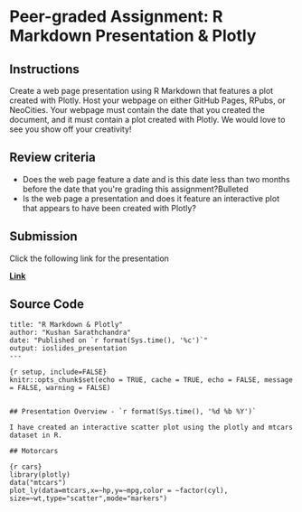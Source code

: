 # Peer-graded Assignment: R Markdown Presentation & Plotly

## Instructions

Create a web page presentation using R Markdown that features a plot created with Plotly. Host your webpage on either GitHub Pages, RPubs, or NeoCities. Your webpage must contain the date that you created the document, and it must contain a plot created with Plotly. We would love to see you show off your creativity! 

## Review criteria
- Does the web page feature a date and is this date less than two months before the date that you're grading this assignment?Bulleted
- Is the web page a presentation and does it feature an interactive plot that appears to have been created with Plotly?

## Submission

Click the following link for the presentation

**[Link](url)**

## Source Code

```
title: "R Markdown & Plotly"
author: "Kushan Sarathchandra"
date: "Published on `r format(Sys.time(), '%c')`"
output: ioslides_presentation
---

{r setup, include=FALSE}
knitr::opts_chunk$set(echo = TRUE, cache = TRUE, echo = FALSE, message = FALSE, warning = FALSE)


## Presentation Overview - `r format(Sys.time(), '%d %b %Y')`

I have created an interactive scatter plot using the plotly and mtcars dataset in R.

## Motorcars

{r cars}
library(plotly)
data("mtcars")
plot_ly(data=mtcars,x=~hp,y=~mpg,color = ~factor(cyl),
size=~wt,type="scatter",mode="markers")
```
